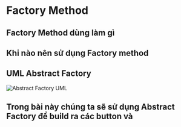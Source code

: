 # Factory Method
## Factory Method dùng làm gì

## Khi nào nên sử dụng Factory method

## UML Abstract Factory
![Abstract Factory UML](https://user-images.githubusercontent.com/37821007/63338154-7b0f5f00-c36c-11e9-9809-56ebd2a54635.png)

## Trong bài này chúng ta sẽ sử dụng Abstract Factory để build ra các button và 
